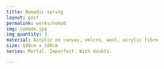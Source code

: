 ```yaml
---
title: Nomadic spring
layout: post
permalink: works/nomad
img: nomade.jpg
img_quantity: 3
material: Acrylic on canvas, velcro, wool, acrylic fibre
size: 100cm x 100cm
series: Mortal. Imperfect. With doubts.

---
```


